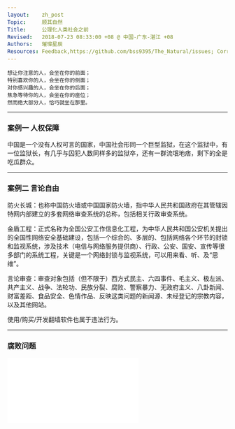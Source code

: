 ```yaml
---
layout:    zh_post
Topic:     顺其自然
Title:     公理化人类社会之前
Revised:   2018-07-23 08:33:00 +08 @ 中国-广东-湛江 +08
Authors:   璀璨星辰
Resources: Feedback,https://github.com/bss9395/The_Natural/issues; Corruption_Perceptions_Index_2017,resources/CPI_2017_Full_Data_Set.xlsx
---
```


```
想让你注意的人，会坐在你的前面；
特别喜欢你的人，会坐在你的侧面；
对你感兴趣的人，会坐在你的后面；
焦急等待你的人，会坐在你的座位；
然而绝大部分人，恰巧就坐在那里。
```

--------------------------------------------------------------------------------

### 案例一  人权保障

中国是一个没有人权可言的国家，中国社会形同一个巨型监狱，在这个监狱中，有一位监狱长，有几乎与囚犯人数同样多的监狱卒，还有一群流氓地痞，剩下的全是吃瓜群众。

--------------------------------------------------------------------------------

### 案例二  言论自由

防火长城：也称中国防火墙或中国国家防火墙，指中华人民共和国政府在其管辖因特网内部建立的多套网络审查系统的总称，包括相关行政审查系统。

金盾工程：正式名称为全国公安工作信息化工程，为中华人民共和国公安机关提出的全国性网络安全基础建设，包括一个综合的、多层的、包括网络各个环节的封锁和监视系统，涉及技术（电信与网络服务提供商）、行政、公安、国安、宣传等很多部门的系统工程，关键是一个网络封锁与监视系统，可以用来看、听、及“思维”。

言论审查：审查对象包括（但不限于）西方式民主、六四事件、毛主义、极左派、共产主义、战争、法轮功、民族分裂、腐败、警察暴力、无政府主义、八卦新闻、财富差距、食品安全、色情作品、反映这类问题的新闻源、未经登记的宗教内容，以及其他网站。

使用/购买/开发翻墙软件也属于违法行为。

--------------------------------------------------------------------------------

### 腐败问题

![width:100%;height:80vh;](resources/CPI_2017_Global_Map_and_Country_Results.pdf)